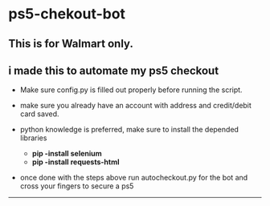 # ps5-chekout-bot

This is for Walmart only.
------------------------------------------------------------------------------
**i made this to automate my ps5 checkout**
------------------------------------------------------------------------------
- Make sure config.py is filled out properly before running the script.
- make sure you already have an account with address and credit/debit card saved.
- python knowledge is preferred, make sure to install the depended libraries
    - **pip -install selenium**
    - **pip -install requests-html**
    
- once done with the steps above run autocheckout.py for the bot and cross your fingers to secure a ps5
-----------------------------------------------------------------------------
